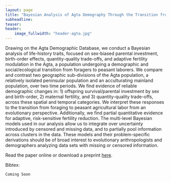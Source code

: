 ```yaml
---
layout: page
title: "Bayesian Analysis of Agta Demography Through the Transition from Foraging to Landless Peasantry (Eastern Luzon, Philippines)"
subheadline: 
teaser: 
header:
    image_fullwidth: "header-agta.jpg"
---
```

<div class="row">
<div class="medium-8 columns t30">
<img src="{{ site.url }}/images/agta.png" alt="">
</div><!-- /.medium-8.columns -->
</div><!-- /.row -->
Drawing on the Agta Demographic Database, we conduct a Bayesian analysis of life-history traits, focused on sex-biased parental investment, birth-order effects, quantity-quality trade-offs, and adaptive fertility modulation in the Agta, a population undergoing a demographic and social/ecological transition from foragers to peasant laborers.  We compare and contrast two geographic sub-divisions of the Agta population, a relatively isolated peninsular population and an acculturating mainland population, over two time periods.  We find evidence of reliable demographic changes in: 1) offspring survival/parental investment by sex and birth-order, 2) maternal fertility, and 3) quantity-quality trade-offs, across these spatial and temporal categories. We interpret these responses to the transition from foraging to peasant agricultural labor from an evolutionary perspective. Additionally, we find partial quantitative evidence for adaptive, risk-sensitive fertility reduction. The multi-level Bayesian models used in our analysis allow us to integrate over uncertainty introduced by censored and missing data, and to partially pool information across clusters in the data.  These models and their problem-specific derivations should be of broad interest to evolutionary anthropologists and demographers analyzing data sets with missing or censored information. 

Read the paper online or download a preprint [here][1].

Bibtex:
```
Coming Soon
```


 [1]: https://github.com/Ctross/ctross.github.io/blob/master/pdfs/AgtaPrePrint.pdf
 
